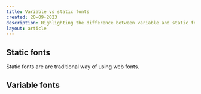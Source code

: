 ```yaml
---
title: Variable vs static fonts
created: 20-09-2023
description: Highlighting the difference between variable and static fonts
layout: article
---
```


## Static fonts

Static fonts are are traditional way of using web fonts.

## Variable fonts
